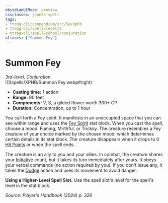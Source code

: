 ```yaml
---
obsidianUIMode: preview
cssclasses: json5e-spell
tags:
- ttrpg-cli/compendium/src/5e/xphb
- ttrpg-cli/spell/level/3
- ttrpg-cli/spell/school/conjuration
aliases: ["Summon Fey"]
---
```

# Summon Fey
*3rd-level, Conjuration*  
![](spells/XPHB/Summon Fey.webp#right)  

- **Casting time:** 1 action
- **Range:** 90 feet
- **Components:** V, S, a gilded flower worth 300+ GP
- **Duration:** Concentration, up to 1 hour

You call forth a Fey spirit. It manifests in an unoccupied space that you can see within range and uses the [Fey Spirit](fey-spirit-xphb.md) stat block. When you cast the spell, choose a mood: Fuming, Mirthful, or Tricksy. The creature resembles a Fey creature of your choice marked by the chosen mood, which determines certain details in its stat block. The creature disappears when it drops to 0 [Hit Points](hit-points-xphb.md) or when the spell ends.

The creature is an ally to you and your allies. In combat, the creature shares your [Initiative](initiative-xphb.md) count, but it takes its turn immediately after yours. It obeys your verbal commands (no action required by you). If you don't issue any, it takes the [Dodge](actions.md#Dodge) action and uses its movement to avoid danger.

**Using a Higher-Level Spell Slot.** Use the spell slot's level for the spell's level in the stat block.

*Source: Player's Handbook (2024) p. 326*